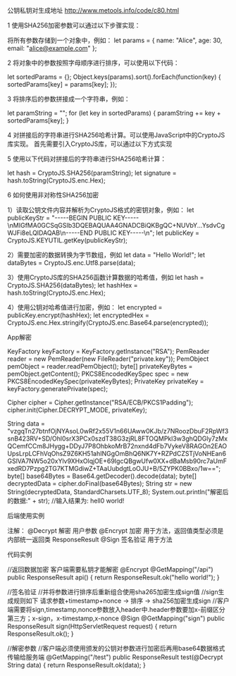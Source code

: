 公钥私钥对生成地址
http://www.metools.info/code/c80.html

1 使用SHA256加密参数可以通过以下步骤实现：

将所有参数存储到一个对象中，例如：
let params = {
  name: "Alice",
  age: 30,
  email: "alice@example.com"
};

2 将对象中的参数按照字母顺序进行排序，可以使用以下代码：

let sortedParams = {};
Object.keys(params).sort().forEach(function(key) {
  sortedParams[key] = params[key];
}); 

3 将排序后的参数拼接成一个字符串，例如：

let paramString = "";
for (let key in sortedParams) {
  paramString += key + sortedParams[key];
}

4 对拼接后的字符串进行SHA256哈希计算。可以使用JavaScript中的CryptoJS库实现。
首先需要引入CryptoJS库，可以通过以下方式实现

<script src="https://cdnjs.cloudflare.com/ajax/libs/crypto-js/4.0.0/crypto-js.min.js"></script>

5 使用以下代码对拼接后的字符串进行SHA256哈希计算：

let hash = CryptoJS.SHA256(paramString);
let signature = hash.toString(CryptoJS.enc.Hex);


6 如何使用非对称性SHA256加密 

1）读取公钥文件内容并解析为CryptoJS格式的密钥对象，例如：
let publicKeyStr = "-----BEGIN PUBLIC KEY-----\nMIGfMA0GCSqGSIb3DQEBAQUAA4GNADCBiQKBgQC+NUVbY...YsdvCgWJFi8eLQIDAQAB\n-----END PUBLIC KEY-----\n";
let publicKey = CryptoJS.KEYUTIL.getKey(publicKeyStr);

2）需要加密的数据转换为字节数组，例如
let data = "Hello World!";
let dataBytes = CryptoJS.enc.Utf8.parse(data);

3）使用CryptoJS库的SHA256函数计算数据的哈希值，例如
let hash = CryptoJS.SHA256(dataBytes);
let hashHex = hash.toString(CryptoJS.enc.Hex);

4）使用公钥对哈希值进行加密，例如：
let encrypted = publicKey.encrypt(hashHex);
let encryptedHex = CryptoJS.enc.Hex.stringify(CryptoJS.enc.Base64.parse(encrypted));


App解密

KeyFactory keyFactory = KeyFactory.getInstance("RSA");
PemReader reader = new PemReader(new FileReader("private.key"));
PemObject pemObject = reader.readPemObject();
byte[] privateKeyBytes = pemObject.getContent();
PKCS8EncodedKeySpec spec = new PKCS8EncodedKeySpec(privateKeyBytes);
PrivateKey privateKey = keyFactory.generatePrivate(spec);

Cipher cipher = Cipher.getInstance("RSA/ECB/PKCS1Padding");
cipher.init(Cipher.DECRYPT_MODE, privateKey);

String data = "vzgqTn27btnfOjNYAsoL0wRf2x55V1n66UAww0KJb/z7NRoozDbuF2RpWf3snB423RV+SD/Ohl0srX3PCx0szdT38G3zjRL8FTOQMPkl3w3ghQDGly7zMxQCemfCCm8JHygg+DDyJ7P8OhbkoMrB72nxnd4dFb7VykeV8RAGOn2EAOUpsLrpLCFhVqOhsZ9Z6KH51ahINGgOmBhQ6NK7Y+RZPdCZSTjVoNHEan6GSlVA7NW5o20xYlv9XHxOlqjOE+69IgcQBgwUfw0XX+dBaMsb90rc7aUmFxedRD7Pzpg2TG7KTMGdiwZ+TAaUubdgtLoOJU+B/5ZYPK0BBxo/1w==";
byte[] base64Bytes = Base64.getDecoder().decode(data);
byte[] decryptedData = cipher.doFinal(base64Bytes);
String str = new String(decryptedData, StandardCharsets.UTF_8);
System.out.println("解密后的数据:" + str); //输入结果为: hell0 world!


后端使用实例

注解：
@Decrypt 解密 用户参数
@Encrypt 加密 用于方法，返回值类型必须是内部统一返回类 ResponseResult
@Sign 签名验证 用于方法

代码实例

//返回数据加密 客户端需要私钥才能解密
@Encrypt
@GetMapping("/api")
public ResponseResult<String> api() {
    return ResponseResult.ok("hello world!");
}


//签名验证 
//并将参数进行排序后重新组合使用sha265加密生成sign值
//sign生成规则如下 请求参数+timestamp+nonce -> 排序 -> sha256加密生成sign
//客户端需要将sign,timestamp,nonce参数放入header中.header参数要加x-前缀区分第三方；x-sign，x-timestamp,x-nonce
@Sign
@GetMapping("sign")
public ResponseResult<String> sign(HttpServletRequest request) {
    return ResponseResult.ok();
}

//解密参数
//客户端必须使用颁发的公钥对参数进行加密后再用base64数据格式传输给服务端
@GetMapping("/test")
public ResponseResult<String> test(@Decrypt String data) {
    return ResponseResult.ok(data);
}



